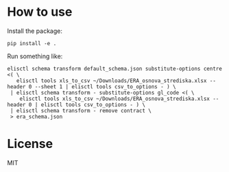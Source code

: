 # How to use

Install the package:
```shell
pip install -e .
```

Run something like:
```shell
elisctl schema transform default_schema.json substitute-options centre <( \
   elisctl tools xls_to_csv ~/Downloads/ERA_osnova_strediska.xlsx --header 0 --sheet 1 | elisctl tools csv_to_options - ) \
 | elisctl schema transform - substitute-options gl_code <( \
    elisctl tools xls_to_csv ~/Downloads/ERA_osnova_strediska.xlsx --header 0 | elisctl tools csv_to_options - ) \
 | elisctl schema transform - remove contract \
 > era_schema.json
```

# License
MIT
